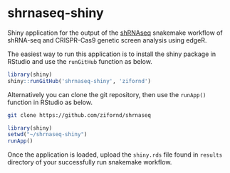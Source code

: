 # shrnaseq-shiny

Shiny application for the output of the [shRNAseq](https://github.com/zifornd/shrnaseq) snakemake workflow of shRNA-seq and CRISPR-Cas9 genetic screen analysis using edgeR.

The easiest way to run this application is to install the shiny package in RStudio and use the `runGitHub` function as below.

```R
library(shiny)
shiny::runGitHub('shrnaseq-shiny', 'zifornd')
```

Alternatively you can clone the git repository, then use the `runApp()` function in RStudio as below.

```bash 
git clone https://github.com/zifornd/shrnaseq
```

```R
library(shiny)
setwd("~/shrnaseq-shiny")
runApp()
```

Once the application is loaded, upload the `shiny.rds` file found in `results` directory of your successfully run snakemake workflow.
